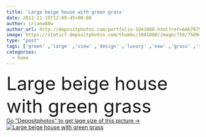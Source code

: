 ```yaml
---
title: 'Large beige house with green grass'
date: 2011-11-15T12:09:45+00:00
author: iriana88w
author_url: http://depositphotos.com/portfolio-1041088.html?ref=64678756
image: https://static7.depositphotos.com/thumbs/1041088/image/758/7589448/api_thumb_450.jpg?forcejpeg=true
type: "post"
tags: ['green' ,'large' ,'view' ,'design' ,'luxury' ,'new' ,'grass' ,'style' ,'landscape' ,'architecture' ,'building' ,'exterior' ,'house' ,'windows' ,'beige' ,'habitation' ,'home' ,'fingers' ,'with' ,'american' ,'property' ,'front' ,'outside' ,'walkway' ,'homes' ,'of' ,'lot' ,'ladies' ,'california' ,'rental' ,'northwest' ,'landscaping' ,'hause' ,'lanscape' ,'tempo' ,'maison' ,'casa' ,'Jardines' ,'grandes' ,'gob' ,'front door' ,'landscape design' ,'House Exterior' ,'white trim' ,'дом' ,'вид' ,'esterna' ,'manzara' ,'landscape house' ]
categories: 
  - home
---
```

<div aling="center">
            <font size="60"> Large beige house with green grass</font>   
</div>
<div>
    <a href='https://depositphotos.com/7589448/stock-photo-large-beige-house-with-green.html?ref=64678756' target=_blank > Go "Depositphotos" to get lage size of this picture ->
        <img href='https://depositphotos.com/7589448/stock-photo-large-beige-house-with-green.html?ref=64678756' src='https://static7.depositphotos.com/1041088/758/i/950/depositphotos_7589448-stock-photo-large-beige-house-with-green.jpg?forcejpeg=true' alt='Large beige house with green grass' >
    </a>
</div>
